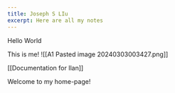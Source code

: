 ```yaml
---
title: Joseph S LIu
excerpt: Here are all my notes
---
```

Hello World

This is me!
![[A1 Pasted image 20240303003427.png]]

[[Documentation for Ilan]]

Welcome to my home-page!


